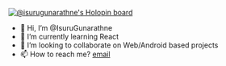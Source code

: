 [![@isurugunarathne's Holopin board](https://holopin.me/isurugunarathne)](https://holopin.io/@isurugunarathne)

- 👋 Hi, I’m @IsuruGunarathne
- 🌱 I’m currently learning React
- 💞️ I’m looking to collaborate on Web/Android based projects
- 📫 How to reach me? [email](mailto:isurug.20@cse.mrt.ac.lk)

<!---
IsuruGunarathne/IsuruGunarathne is a ✨ special ✨ repository because its `README.md` (this file) appears on your GitHub profile.
You can click the Preview link to take a look at your changes.
--->
